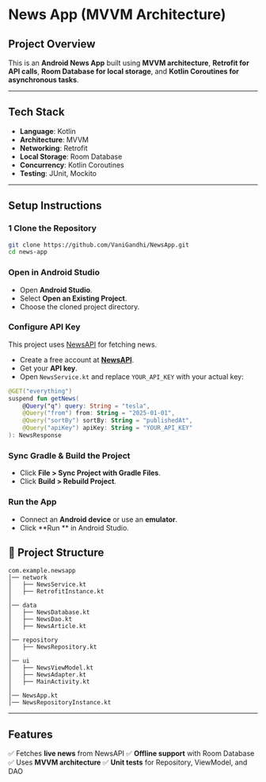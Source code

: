 # News App (MVVM Architecture)

##  Project Overview
This is an **Android News App** built using **MVVM architecture**, **Retrofit for API calls**, **Room Database for local storage**, and **Kotlin Coroutines for asynchronous tasks**.

---

##  Tech Stack
- **Language**: Kotlin
- **Architecture**: MVVM
- **Networking**: Retrofit
- **Local Storage**: Room Database
- **Concurrency**: Kotlin Coroutines
- **Testing**: JUnit, Mockito

---

##  Setup Instructions

### 1️ **Clone the Repository**
```sh
git clone https://github.com/VaniGandhi/NewsApp.git
cd news-app
```

###  **Open in Android Studio**
- Open **Android Studio**.
- Select **Open an Existing Project**.
- Choose the cloned project directory.

###  **Configure API Key**
This project uses [NewsAPI](https://newsapi.org/) for fetching news.
- Create a free account at **[NewsAPI](https://newsapi.org/)**.
- Get your **API key**.
- Open `NewsService.kt` and replace `YOUR_API_KEY` with your actual key:

```kotlin
@GET("everything")
suspend fun getNews(
    @Query("q") query: String = "tesla",
    @Query("from") from: String = "2025-01-01",
    @Query("sortBy") sortBy: String = "publishedAt",
    @Query("apiKey") apiKey: String = "YOUR_API_KEY"
): NewsResponse
```

###  **Sync Gradle & Build the Project**
- Click **File > Sync Project with Gradle Files**.
- Click **Build > Rebuild Project**.

### **Run the App**
- Connect an **Android device** or use an **emulator**.
- Click **Run ** in Android Studio.


## 📂 Project Structure
```
com.example.newsapp
│── network
│   ├── NewsService.kt
│   ├── RetrofitInstance.kt
│
│── data
│   ├── NewsDatabase.kt
│   ├── NewsDao.kt
│   ├── NewsArticle.kt
│
│── repository
│   ├── NewsRepository.kt
│
│── ui
│   ├── NewsViewModel.kt
│   ├── NewsAdapter.kt
│   ├── MainActivity.kt
│
│── NewsApp.kt
│── NewsRepositoryInstance.kt
```

---

##  Features
✅ Fetches **live news** from NewsAPI
✅ **Offline support** with Room Database
✅ Uses **MVVM architecture**
✅ **Unit tests** for Repository, ViewModel, and DAO


